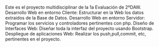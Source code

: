 Este es el proyecto multidisciplinar de la 1a Evaluación de 2ºDAW.
Desarrollo Web en entorno Cliente: Estructurar en la Web los datos extraidos de la Base de Datos.
Desarrollo Web en entorno Servidor: Programar los servicios y controladores pertinentes con php.
Diseño de Interfaces Web: Diseñar toda la interfaz del proyecto usando Bootstrap.
Despliegue de aplicaciones Web: Realizar los push,pull,commit, etc, pertinentes en el proyecto.
